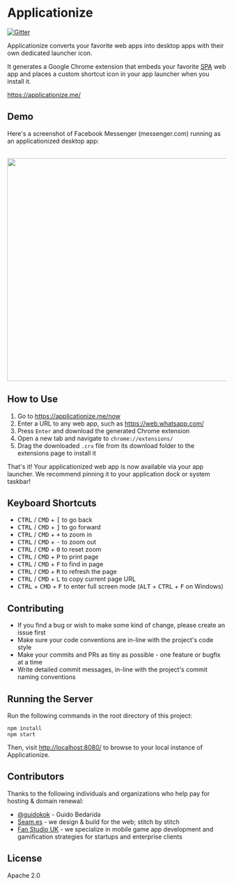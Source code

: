 # Applicationize
[![Gitter](https://badges.gitter.im/Join%20Chat.svg)](https://gitter.im/eladnava/applicationize?utm_source=badge&utm_medium=badge&utm_campaign=pr-badge)

Applicationize converts your favorite web apps into desktop apps with their own dedicated launcher icon. 

It generates a Google Chrome extension that embeds your favorite [SPA](https://en.wikipedia.org/wiki/Single-page_application) web app and places a custom shortcut icon in your app launcher when you install it.

<a href="https://applicationize.me/" target="_blank">https://applicationize.me/</a>

## Demo

Here's a screenshot of Facebook Messenger (messenger.com) running as an applicationized desktop app:

<br />
<img src="https://raw.github.com/eladnava/applicationize/master/public/img/preview.png" width="512" />

## How to Use

1. Go to https://applicationize.me/now
2. Enter a URL to any web app, such as https://web.whatsapp.com/
3. Press `Enter` and download the generated Chrome extension
4. Open a new tab and navigate to `chrome://extensions/`
5. Drag the downloaded `.crx` file from its download folder to the extensions page to install it

That's it! Your applicationized web app is now available via your app launcher. We recommend pinning it to your application dock or system taskbar!

## Keyboard Shortcuts

* <kbd>CTRL</kbd> / <kbd>CMD</kbd> + <kbd>[</kbd> to go back
* <kbd>CTRL</kbd> / <kbd>CMD</kbd> + <kbd>]</kbd> to go forward
* <kbd>CTRL</kbd> / <kbd>CMD</kbd> + <kbd>+</kbd> to zoom in
* <kbd>CTRL</kbd> / <kbd>CMD</kbd> + <kbd>-</kbd> to zoom out
* <kbd>CTRL</kbd> / <kbd>CMD</kbd> + <kbd>0</kbd> to reset zoom
* <kbd>CTRL</kbd> / <kbd>CMD</kbd> + <kbd>P</kbd> to print page
* <kbd>CTRL</kbd> / <kbd>CMD</kbd> + <kbd>F</kbd> to find in page
* <kbd>CTRL</kbd> / <kbd>CMD</kbd> + <kbd>R</kbd> to refresh the page
* <kbd>CTRL</kbd> / <kbd>CMD</kbd> + <kbd>L</kbd> to copy current page URL
* <kbd>CTRL</kbd> + <kbd>CMD</kbd> + <kbd>F</kbd> to enter full screen mode (<kbd>ALT</kbd> + <kbd>CTRL</kbd> + <kbd>F</kbd> on Windows)

## Contributing

* If you find a bug or wish to make some kind of change, please create an issue first
* Make sure your code conventions are in-line with the project's code style
* Make your commits and PRs as tiny as possible - one feature or bugfix at a time
* Write detailed commit messages, in-line with the project's commit naming conventions

## Running the Server

Run the following commands in the root directory of this project:

```shell
npm install
npm start
```

Then, visit [http://localhost:8080/](http://localhost:8080/) to browse to your local instance of Applicationize.

## Contributors

Thanks to the following individuals and organizations who help pay for hosting & domain renewal:

* [@guidokok](https://github.com/guidokok) - Guido Bedarida
* [Seam.es](https://seam.es) - we design & build for the web; stitch by stitch
* [Fan Studio UK](https://www.fanstudio.co.uk/) - we specialize in mobile game app development and gamification strategies for startups and enterprise clients



## License

Apache 2.0
